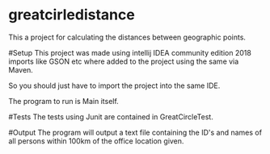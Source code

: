 # greatcirledistance
This a project for calculating the distances between geographic points.



#Setup
This project was made using intellij IDEA community edition 2018
imports like GSON etc where added to the project using the same via Maven.

So you should just have to import the project into the same IDE.

The program to run is Main itself.


#Tests
The tests using Junit are contained in GreatCircleTest.



#Output
The program will output a text file containing the ID's and names of all persons within 100km
of the office location given.